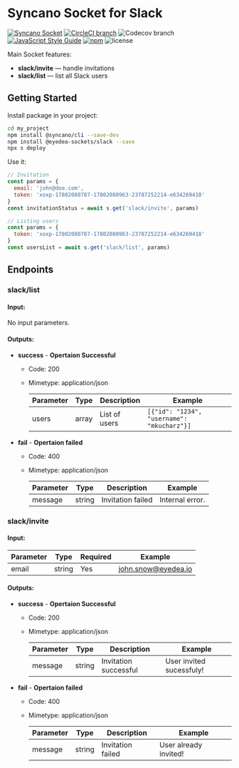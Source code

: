 # Syncano Socket for Slack

[![Syncano Socket](https://img.shields.io/badge/syncano-socket-blue.svg)](https://syncano.io)
[![CircleCI branch](https://img.shields.io/circleci/project/github/eyedea-io/syncano-socket-slack/master.svg)](https://circleci.com/gh/eyedea-io/syncano-socket-slack/tree/master)
![Codecov branch](https://img.shields.io/codecov/c/github/eyedea-io/syncano-socket-slack/master.svg)
[![JavaScript Style Guide](https://img.shields.io/badge/code_style-standard-brightgreen.svg)](https://standardjs.com)
[![npm](https://img.shields.io/npm/dw/@eyedea-sockets/slack.svg)](https://www.npmjs.com/package/@eyedea-sockets/)
![license](https://img.shields.io/github/license/eyedea-io/syncano-socket-slack.svg)

Main Socket features:

* **slack/invite** — handle invitations
* **slack/list** — list all Slack users

## Getting Started

Install package in your project:

```sh
cd my_project
npm install @syncano/cli --save-dev
npm install @eyedea-sockets/slack --save
npx s deploy
```

Use it:

```js
// Invitation
const params = {
  email: 'john@doe.com',
  token: 'xoxp-17802080787-17802080963-23787252214-e634269418'
}
const invitationStatus = await s.get('slack/invite', params)

// Listing users 
const params = {
  token: 'xoxp-17802080787-17802080963-23787252214-e634269418'
}
const usersList = await s.get('slack/list', params)
```

## Endpoints

### slack/list

#### Input:

No input parameters.

#### Outputs:

- **success** - **Opertaion Successful**

  - Code: 200
  - Mimetype: application/json
  
    | Parameter | Type   | Description           | Example                                     |
    |-----------|--------|-----------------------|---------------------------------------------|
    | users     | array  | List of users         | `[{"id": "1234", "username": "mkucharz"}]`  |


- **fail** - **Opertaion failed**

  - Code: 400
  - Mimetype: application/json

    | Parameter | Type   | Description            | Example              |
    |-----------|--------|------------------------|----------------------|
    | message   | string | Invitation failed      | Internal error.      |

### slack/invite

#### Input:

  |Parameter | Type | Required  | Example            |
  |----------|------|-----------|--------------------|
  |email     |string|       Yes |john.snow@eyedea.io |

#### Outputs:

- **success** - **Opertaion Successful**

  - Code: 200
  - Mimetype: application/json
  
    | Parameter | Type   | Description           | Example                 |
    |-----------|--------|-----------------------|-------------------------|
    | message   | string | Invitation successful | User invited sucessfuly!|


- **fail** - **Opertaion failed**

  - Code: 400
  - Mimetype: application/json

    | Parameter | Type   | Description            | Example              |
    |-----------|--------|------------------------|----------------------|
    | message   | string | Invitation failed      | User already invited!|
